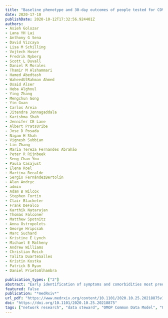 ```yaml
---
title: "Baseline phenotype and 30-day outcomes of people tested for COVID-19: an international network cohort including >3.32 million people tested with real-time PCR and >219,000 tested positive for SARS-CoV-2 in South Korea, Spain and the United States"
date: 2020-17-10
publishDate: 2020-10-12T17:32:56.924401Z
authors:
- Asieh Golozar
- Lana YH Lai
- Anthony G Sena
- David Vizcaya
- Lisa M Schilling
- Vojtech Huser
- Fredrik Nyberg
- Scott L Duvall
- Daniel R Morales
- Thamir M Alshammari
- Hamed Abedtash
- WaheedUlRahman Ahmed
- Osaid Alser
- Heba Alghoul
- Ying Zhang
- Mengchun Gong
- Yin Guan
- Carlos Areia
- Jitendra Jonnagaddala
- Karishma Shah
- Jennifer CE Lane
- Albert PratsUribe
- Jose D Posada
- Nigam H Shah
- Vignesh Subbian
- Lin Zhang
- Maria Tereza Fernandes Abrahão
- Peter R Rijnbeek
- Seng Chan You
- Paula Casajust
- Elena Roel
- Martina Recalde
- Sergio FernándezBertolín
- Alan Andryc
- admin
- Adam B Wilcox
- Stephen Fortin
- Clair Blacketer
- Frank DeFalco
- Karthik Natarajan
- Thomas Falconer
- Matthew Spotnitz
- Anna Ostropolets
- George Hripcsak
- Marc Suchard
- Kristine E Lynch
- Michael E Matheny
- Andrew Williams
- Christian Reich
- Talita DuarteSalles
- Kristin Kostka
- Patrick B Ryan
- Daniel PrietoAlhambra

publication_types: ["2"]
abstract: "Early identification of symptoms and comorbidities most predictive of COVID-19 is critical to identify infection, guide policies to effectively contain the pandemic, and improve health systems’ response. Here, we characterised socio-demographics and comorbidity in 3,316,107persons tested and 219,072 persons tested positive for SARS-CoV-2 since January 2020, and their key health outcomes in the month following the first positive test. Routine care data from primary care electronic health records (EHR) from Spain, hospital EHR from the United States (US), and claims data from South Korea and the US were used. The majority of study participants were women aged 18-65 years old. Positive/tested ratio varied greatly geographically (2.2:100 to 31.2:100) and over time (from 50:100 in February-April to 6.8:100 in May-June). Fever, cough and dyspnoea were the most common symptoms at presentation. Between 4%-38% required admission and 1-10.5% died within a month from their first positive test. Observed disparity in testing practices led to variable baseline characteristics and outcomes, both nationally (US) and internationally. Our findings highlight the importance of large scale characterization of COVID-19 international cohorts to inform planning and resource allocation including testing as countries face a second wave."
featured: False
publication: "*medRxiv*"
url_pdf: "https://www.medrxiv.org/content/10.1101/2020.10.25.20218875v1.full.pdf"
doi: "https://doi.org/10.1101/2020.10.25.20218875"
tags: ["network research", "data steward", "OMOP Common Data Model", "OHDSI", "COVID-19", "SARS-CoV-2", "open science", "Electronic Health Record", "collaborative analytics", "data governance", "privacy", "data privacy", "federated analysis", "Real World Evidence"]
---
```


